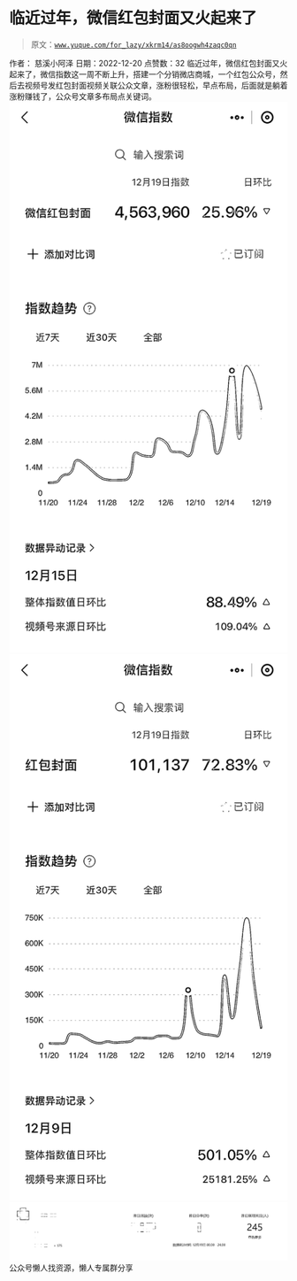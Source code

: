 # 临近过年，微信红包封面又火起来了

> 原文：[`www.yuque.com/for_lazy/xkrm14/as8oogwh4zaqc0qn`](https://www.yuque.com/for_lazy/xkrm14/as8oogwh4zaqc0qn)

<ne-p id="ud6e40a42" data-lake-id="ud6e40a42"><ne-text id="u748a447d">作者： 慈溪小阿泽</ne-text></ne-p> <ne-p id="u2e55eb93" data-lake-id="u2e55eb93"><ne-text id="u8ec82e54">日期：2022-12-20</ne-text></ne-p> <ne-p id="u8072d002" data-lake-id="u8072d002"><ne-text id="uc1c529c7">点赞数：</ne-text><ne-text id="u84ebdfae" ne-bold="true">32</ne-text></ne-p> <ne-hole id="ua4bc6b56" data-lake-id="ua4bc6b56"><ne-card data-card-name="hr" data-card-type="block" id="nULM9" data-event-boundary="card"><ne-p id="u332e0a1d" data-lake-id="u332e0a1d"><ne-text id="u6b86b85d">临近过年，微信红包封面又火起来了，微信指数这一周不断上升，搭建一个分销微店商城，一个红包公众号，然后去视频号发红包封面视频关联公众文章，涨粉很轻松，早点布局，后面就是躺着涨粉赚钱了，公众号文章多布局点关键词。</ne-text></ne-p> <ne-p id="ue09e45a5" data-lake-id="ue09e45a5"><ne-card data-card-name="image" data-card-type="inline" id="PK9SS" data-event-boundary="card">![](img/20f99035e3cfc7832a75c83ec3a27aaa.png)</ne-card></ne-p> <ne-p id="uf7ed45a6" data-lake-id="uf7ed45a6"><ne-card data-card-name="image" data-card-type="inline" id="PTHUI" data-event-boundary="card">![](img/13fa60851cdb67884fb9e7481cbb47cd.png)</ne-card></ne-p> <ne-p id="u9716a8e4" data-lake-id="u9716a8e4"><ne-card data-card-name="image" data-card-type="inline" id="oTRph" data-event-boundary="card">![](img/f317a833fd98b9f1963c27ea040a83f6.png)</ne-card></ne-p> <ne-hole id="u8287a4c1" data-lake-id="u8287a4c1"><ne-card data-card-name="hr" data-card-type="block" id="Uwoao" data-event-boundary="card"><ne-p id="ucd73794b" data-lake-id="ucd73794b"><ne-text id="u46f81731">公众号懒人找资源，懒人专属群分享</ne-text></ne-p></ne-card></ne-hole></ne-card></ne-hole>